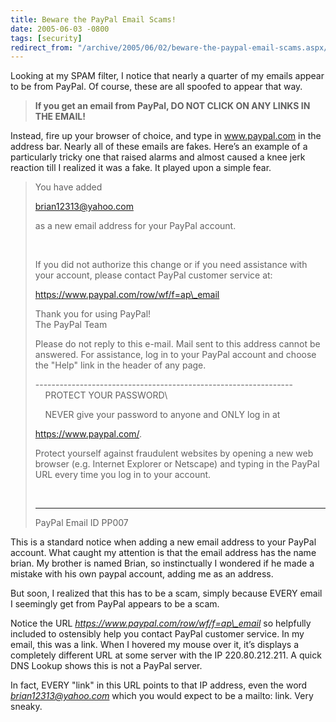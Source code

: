 ```yaml
---
title: Beware the PayPal Email Scams!
date: 2005-06-03 -0800
tags: [security]
redirect_from: "/archive/2005/06/02/beware-the-paypal-email-scams.aspx/"
---
```


Looking at my SPAM filter, I notice that nearly a quarter of my emails
appear to be from PayPal. Of course, these are all spoofed to appear
that way.

> **If you get an email from PayPal, DO NOT CLICK ON ANY LINKS IN THE
> EMAIL!**

Instead, fire up your browser of choice, and type in www.paypal.com in
the address bar. Nearly all of these emails are fakes. Here’s an example
of a particularly tricky one that raised alarms and almost caused a knee
jerk reaction till I realized it was a fake. It played upon a simple
fear.

> You have added
>
> brian12313@yahoo.com
>
> as a new email address for your PayPal account.
>
>  
>
> If you did not authorize this change or if you need assistance with
> your account, please contact PayPal customer service at:
>
> https://www.paypal.com/row/wf/f=ap\_email
>
> Thank you for using PayPal!\
>  The PayPal Team
>
> Please do not reply to this e-mail. Mail sent to this address cannot
> be answered. For assistance, log in to your PayPal account and choose
> the "Help" link in the header of any page.
>
> ----------------------------------------------------------------\
>      PROTECT YOUR PASSWORD\
>
>     NEVER give your password to anyone and ONLY log in at
>
> https://www.paypal.com/.
>
> Protect yourself against fraudulent websites by opening a new web
> browser (e.g. Internet Explorer or Netscape) and typing in the PayPal
> URL every time you log in to your account.
>
>  
>
> ---------------------------------------------------------------
>
> PayPal Email ID PP007

This is a standard notice when adding a new email address to your PayPal
account. What caught my attention is that the email address has the name
brian. My brother is named Brian, so instinctually I wondered if he made
a mistake with his own paypal account, adding me as an address.

But soon, I realized that this has to be a scam, simply because EVERY
email I seemingly get from PayPal appears to be a scam.

Notice the URL *https://www.paypal.com/row/wf/f=ap\_email* so helpfully
included to ostensibly help you contact PayPal customer service. In my
email, this was a link. When I hovered my mouse over it, it’s displays a
completely different URL at some server with the IP 220.80.212.211. A
quick DNS Lookup shows this is not a PayPal server.

In fact, EVERY "link" in this URL points to that IP address, even the
word *brian12313@yahoo.com* which you would expect to be a mailto: link.
Very sneaky.


